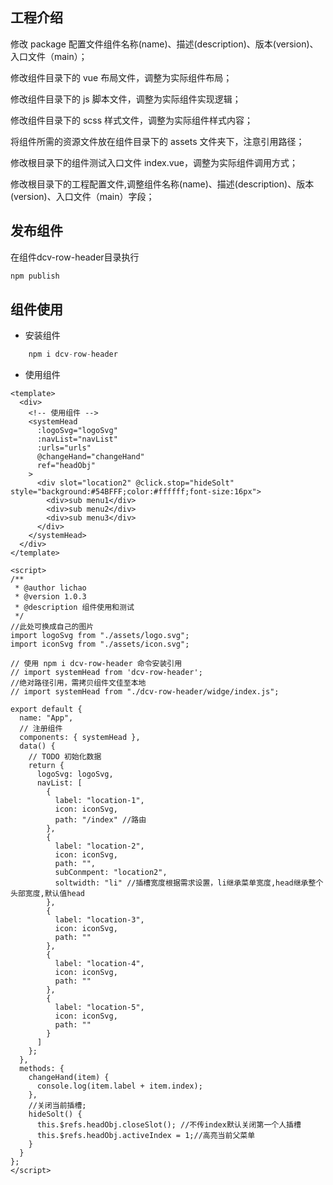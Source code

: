 ## 工程介绍

修改 package 配置文件组件名称(name)、描述(description)、版本(version)、入口文件（main）；

修改组件目录下的 vue 布局文件，调整为实际组件布局；

修改组件目录下的 js 脚本文件，调整为实际组件实现逻辑；

修改组件目录下的 scss 样式文件，调整为实际组件样式内容；

将组件所需的资源文件放在组件目录下的 assets 文件夹下，注意引用路径；

修改根目录下的组件测试入口文件 index.vue，调整为实际组件调用方式；

修改根目录下的工程配置文件,调整组件名称(name)、描述(description)、版本(version)、入口文件（main）字段；

## 发布组件
在组件dcv-row-header目录执行
```js
npm publish
```

## 组件使用

- 安装组件

```js
    npm i dcv-row-header
```

- 使用组件

```
<template>
  <div>
    <!-- 使用组件 -->
    <systemHead
      :logoSvg="logoSvg"
      :navList="navList"
      :urls="urls"
      @changeHand="changeHand"
      ref="headObj"
    >
      <div slot="location2" @click.stop="hideSolt" style="background:#54BFFF;color:#ffffff;font-size:16px">
        <div>sub menu1</div>
        <div>sub menu2</div>
        <div>sub menu3</div>
      </div>
    </systemHead>
  </div>
</template>

<script>
/**
 * @author lichao
 * @version 1.0.3
 * @description 组件使用和测试
 */
//此处可换成自己的图片
import logoSvg from "./assets/logo.svg";
import iconSvg from "./assets/icon.svg";

// 使用 npm i dcv-row-header 命令安装引用
// import systemHead from 'dcv-row-header';
//绝对路径引用，需拷贝组件文佳至本地
// import systemHead from "./dcv-row-header/widge/index.js";

export default {
  name: "App",
  // 注册组件
  components: { systemHead },
  data() {
    // TODO 初始化数据
    return {
      logoSvg: logoSvg,
      navList: [
        {
          label: "location-1",
          icon: iconSvg,
          path: "/index" //路由
        },
        {
          label: "location-2",
          icon: iconSvg,
          path: "",
          subConmpent: "location2",
          soltwidth: "li" //插槽宽度根据需求设置，li继承菜单宽度,head继承整个头部宽度,默认值head
        },
        {
          label: "location-3",
          icon: iconSvg,
          path: ""
        },
        {
          label: "location-4",
          icon: iconSvg,
          path: ""
        },
        {
          label: "location-5",
          icon: iconSvg,
          path: ""
        }
      ]
    };
  },
  methods: {
    changeHand(item) {
      console.log(item.label + item.index);
    },
    //关闭当前插槽;
    hideSolt() {
      this.$refs.headObj.closeSlot(); //不传index默认关闭第一个人插槽
      this.$refs.headObj.activeIndex = 1;//高亮当前父菜单
    }
  }
};
</script>

```
